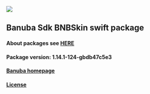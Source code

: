 [![](https://www.banuba.com/hubfs/Banuba_November2018/Images/Banuba%20SDK.png)](https://docs.banuba.com/face-ar-sdk-v1/ios/ios_overview)

## Banuba Sdk BNBSkin swift package

#### About packages see [HERE](https://docs.banuba.com/face-ar-sdk-v1/ios/ios_packages)

#### Package version: **1.14.1-124-gbdb47c5e3**

#### **[Banuba homepage](https://banuba.com)**

#### **[License](https://www.banuba.com/terms)**
